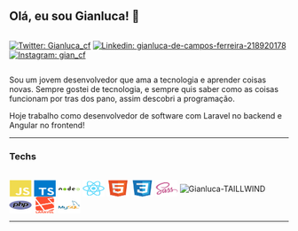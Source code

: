 ## Olá, eu sou Gianluca! 👋

<div style="display: inline-block">
  
[![Twitter: Gianluca_cf](https://img.shields.io/badge/-Twitter-1DA1F2?style=for-the-badge&logo=twitter&logoColor=white&link=https://twitter.com/Gianluca_cf)](https://twitter.com/Gianluca_cf)
[![Linkedin: gianluca-de-campos-ferreira-218920178](https://img.shields.io/badge/-LinkedIn-0077B5?style=for-the-badge&logo=linkedin&logoColor=white&link=https://www.linkedin.com/in/gianluca-de-campos-ferreira-218920178/)](https://www.linkedin.com/in/gianluca-de-campos-ferreira-218920178/)
[![Instagram: gian_cf](https://img.shields.io/badge/-Instagram-%23E4405F?style=for-the-badge&logo=instagram&logoColor=white)](https://www.instagram.com/gian_cf/)
</div>
  
Sou um jovem desenvolvedor que ama a tecnologia e aprender coisas novas. Sempre gostei de tecnologia, e sempre quis saber como as coisas funcionam por tras dos pano, assim descobri a programação.

Hoje trabalho como desenvolvedor de software com Laravel no backend e Angular no frontend!

<hr>

### Techs

<div style="display: inline_block"><br>
  <img align="center" alt="Gianluca-Js" height="30" width="40" src="https://raw.githubusercontent.com/devicons/devicon/master/icons/javascript/javascript-plain.svg">
  <img align="center" alt="Gianluca-Ts" height="30" width="40" src="https://raw.githubusercontent.com/devicons/devicon/master/icons/typescript/typescript-plain.svg">

 <img align="center" alt="Gianluca-NODE" height="30" width="40" src="https://raw.githubusercontent.com/devicons/devicon/master/icons/nodejs/nodejs-original-wordmark.svg">

  <img align="center" alt="Gianluca-React" height="30" width="40" src="https://raw.githubusercontent.com/devicons/devicon/master/icons/react/react-original.svg">
  <img align="center" alt="Gianluca-HTML" height="30" width="40" src="https://raw.githubusercontent.com/devicons/devicon/master/icons/html5/html5-original.svg">
  <img align="center" alt="Gianluca-CSS" height="30" width="40" src="https://raw.githubusercontent.com/devicons/devicon/master/icons/css3/css3-original.svg">

  <img align="center" alt="Gianluca-SASS" height="30" width="40" src="https://raw.githubusercontent.com/devicons/devicon/master/icons/sass/sass-original.svg">

  <img align="center" alt="Gianluca-TAILLWIND" height="30" width="40" src="https://www.vectorlogo.zone/logos/tailwindcss/tailwindcss-icon.svg">

  <img align="center" alt="Gianluca-PHP" height="30" width="40" src="https://raw.githubusercontent.com/devicons/devicon/master/icons/php/php-original.svg">

  <img align="center" alt="Gianluca-LARAVEL" height="30" width="40" src="https://raw.githubusercontent.com/devicons/devicon/master/icons/laravel/laravel-plain-wordmark.svg">

  <img align="center" alt="Gianluca-MYSQL" height="30" width="40" src="https://raw.githubusercontent.com/devicons/devicon/master/icons/mysql/mysql-original-wordmark.svg">
</div>

<hr>

<!--
**gianlucaferreira/gianlucaferreira** is a ✨ _special_ ✨ repository because its `README.md` (this file) appears on your GitHub profile.

Here are some ideas to get you started:

- 🔭 I’m currently working on ...
- 🌱 I’m currently learning ...
- 👯 I’m looking to collaborate on ...
- 🤔 I’m looking for help with ...
- 💬 Ask me about ...
- 📫 How to reach me: ...
- 😄 Pronouns: ...
- ⚡ Fun fact: ...
-->
